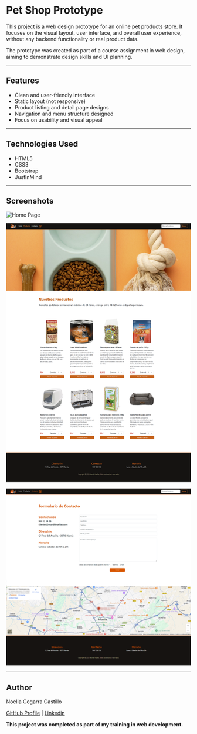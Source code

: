 # Pet Shop Prototype

This project is a web design prototype for an online pet products store. It focuses on the visual layout, user interface, and overall user experience, without any backend functionality or real product data.

The prototype was created as part of a course assignment in web design, aiming to demonstrate design skills and UI planning.

---

## Features

- Clean and user-friendly interface
- Static layout (not responsive)  
- Product listing and detail page designs  
- Navigation and menu structure designed  
- Focus on usability and visual appeal  

---

## Technologies Used

- HTML5  
- CSS3
- Bootstrap
- JustInMind

---

## Screenshots

![Home Page](/screenshots/index.png)  

![Products](/screenshots/products.png)  

![Contact](/screenshots/contact.png) 
 

---

## Author

Noelia Cegarra Castillo

[GitHub Profile](https://github.com/ccaileon) | [Linkedin](https://www.linkedin.com/in/noelia-cegarra-castillo/)

**This project was completed as part of my training in web development.**
